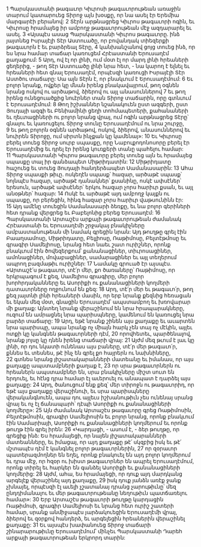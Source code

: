 1 Պարսկաստանի թագաւոր Կիւրոսի թագաւորութեան առաջին տարում կատարուեց Տիրոջ այն խօսքը, որ նա ասել էր Երեմիա մարգարէի բերանով: 2 Տէրն արթնացրեց Կիւրոս թագաւորի ոգին, եւ Կիւրոսը հրամայեց իր ամբողջ թագաւորութեան մէջ ազդարարել եւ ասել. 3 «Այսպէս ասաց Պարսկաստանի Կիւրոս թագաւորը. ինձ յայտնեց Իսրայէլի Տէր Աստուածը, որ բովանդակ տիեզերքի թագաւորն է եւ բարձրեալ Տէրը, 4 կանխանշանով ցոյց տուեց ինձ, որ ես նրա համար տաճար կառուցեմ Հրէաստանի Երուսաղէմ քաղաքում: 5 Արդ, ով էլ որ լինի, ում մօտ էլ որ մարդ լինի հրեաների ցեղերից, - թող Տէր Աստուածը լինի նրա հետ, - նա կարող է ելնել եւ հրեաների հետ գնալ Երուսաղէմ, որպէսզի կառուցի Իսրայէլի Տէր Աստծու տաճարը: Սա այն Տէրն է, որ բնակւում է Երուսաղէմում: 6 Եւ բոլոր նրանք, ովքեր կը մնան իրենց բնակավայրում, թող օգնեն նրանց ոսկով ու արծաթով, ձիերով ու այլ անասուններով 7 եւ թող իրենց ունեցուածքից նուէրներ տան Տիրոջ տաճարին, որը գտնւում է Երուսաղէմում: 8 Թող իշխաններ նշանակուեն ըստ ազգերի, ըստ Յուդայի ազգի եւ Բենիամինի ցեղի տոհմապետերի, քահանաների եւ ղեւտացիների ու բոլոր նրանց վրայ, ում ոգին արթնացրեց Տէրը՝ գնալու եւ կառուցելու Տիրոջ տունը Երուսաղէմում ու նրա շուրջը, 9 եւ թող բոլորն օգնեն արծաթով, ոսկով, ձիերով, անասուններով եւ նուիրեն Տիրոջը, ում սիրտն ինչքան կը կամենայ»:
10 Եւ Կիւրոսը բերել տուեց Տիրոջ սուրբ սպասքը, որը Նաբուքոդոնոսորը բերել էր Երուսաղէմից եւ դրել էր իրենց կուռքերի տանը պահելու համար: 11 Պարսկաստանի Կիւրոս թագաւորը բերել տուեց այն եւ հրամայեց սպասքը տալ իր գանձապետ Միթրիդատին: 12 Միթրիդատը հաշուեց եւ տուեց Յուդայի հանդերձապետ Սամանասարին: 13 Ահա Տիրոջ սպասքի թիւը. ոսկեղէն սպասք՝ հազար, արծաթէ սպասք՝ նոյնպէս հազար, արծաթէ դանակներ՝ քսանինը, ոսկէ ափսէներ՝ երեսուն, արծաթէ ափսէներ՝ երկու հազար չորս հարիւր քսան, եւ այլ անօթներ՝ հազար: 14 Ոսկէ եւ արծաթէ այդ ամբողջ կայքն ու սպասքը, որ բերեցին, հինգ հազար չորս հարիւր վաթսունինն էր: 15 Այդ ամէնը տուեցին Սամանասարի ձեռքը, եւ նա բոլոր գերիների հետ դրանք վերցրեց եւ Բաբելոնից բերեց Երուսաղէմ:
16 Պարսկաստանի Արտաշէս արքայի թագաւորութեան ժամանակ Հրէաստանի եւ Երուսաղէմի շրջակայ բնակիչները ամբաստանութեան մի նամակ գրեցին նրան: Այդ թուղթը գրել էին Բաաղսամոսը, Միթրիդատը, Բելլիոսը, Ռաթիմոսը, Բելտէթմոսը եւ գրագիր Սամելիոսը, նրանց հետ նաեւ շատ ուրիշներ, որոնք բնակւում էին ծովեզերքում՝ քանանացիներ, տիւրոսացիներ, ամոնացիներ, մովաբացիներ, սամարացիներ եւ այլ տեղերում ապրող բազմաթիւ ուրիշներ: 17 Նամակը գրուած էր այսպէս. «Արտաշէ՛ս թագաւոր, տէ՛ր մեր, քո ծառաները՝ Ռաթիմոսը, որ երկրպագում է քեզ, Սամելիոս գրագիրը, մեր բոլոր խորհրդականները եւ Ասորիքի ու քանանացիների կողմերի դատաւորները ողջունում են քեզ: 18 Արդ, տէ՛ր մեր եւ թագաւո՛ր, թող քեզ յայտնի լինի հրեաների մասին, որ երբ նրանք քեզնից հեռացան եւ եկան մեզ մօտ, գնացին Երուսաղէմ՝ ապստամբող եւ խռովարար մի քաղաք: Այնտեղ նրանք վերաշինում են նրա հրապարակները, ուզում են ամրացնել նրա պարիսպները, կամենում են կառուցել նրա բարձր տաճարը: 19 Արդ, եթէ նրանք շինեն այս քաղաքը եւ աւարտեն նրա պարիսպը, ապա նրանք ոչ միայն հարկ չեն տայ ոչ մէկին, այլեւ ոտքի կը կանգնեն թագաւորների դէմ, 20 որովհետեւ, պարծենալով, նրանք յոյսը կը դնեն իրենց տաճարի վրայ: 21 Այժմ մեզ թւում է լաւ կը լինի, որ դու նկատի ունենաս այս բաները, տէ՛ր մեր թագաւո՛ր, քննես եւ տեսնես, թէ ինչ են գրել քո հայրերն ու նախնիները, 22 գտնես նրանց յիշատակարանների մատեանը եւ իմանաս, որ այս քաղաքը ապստամբների քաղաք է, 23 որ սրա թագաւորներն ու հրեաներն ապստամբներ են, սրա բնակիչները միշտ սուտ են երդուել, եւ հէնց դրա համար էլ աւերուել ու անապատ է դարձել այս քաղաքը: 24 Արդ, ծանուցում ենք քեզ՝ մեր տիրոջն ու թագաւորիդ, որ եթէ այս քաղաքը վերաշինուի, եւ սրա պարիսպները վերականգնուեն, ապա դու այլեւս իշխանութիւն չես ունենայ սրանց վրայ եւ ոչ էլ ճանապարհ՝ դէպի Ասորիքի ու քանանացիների կողմերը»:
25 Այն ժամանակ Արտաշէս թագաւորը գրեց Ռաթիմոսին, Բելտէթմոսին, գրագիր Սամելիոսին եւ բոլոր նրանց, որոնք բնակւում էին Սամարիայի, Ասորիքի ու քանանացիների կողմերում եւ որոնք թուղթ էին գրել իրեն:
26 «Կարդացի, - ասում է, - ձեր թուղթը, որ գրեցիք ինձ: Ես հրամայեցի, որ նայեն յիշատակարանների մատեանները, եւ իմացայ, որ այդ քաղաքը թէ՛ սկզբից իսկ եւ թէ՛ մշտապէս դէմ է կանգնել բոլոր թագաւորներին, 27 որ զօրաւոր պատերազմողներ են եղել, որոնք բնակուել են այդ բոլոր կողմերում եւ դրա մէջ, որ հզօր ու խիստ թագաւորներ են ապրել Երուսաղէմում, որոնք տիրել եւ հարկեր են գանձել Ասորիքի եւ քանանացիների կողմերից: 28 Այժմ, ահա, ես հրամայեցի, որ դուք այդ մարդկանց արգելէք վերաշինել այդ քաղաքը, 29 իսկ դուք յանձն առէք ջանք չխնայել, որպէսզի էլ աւելի չշատանայ դրանց չարութիւնը՝ մեզ ընդդիմանալու եւ մեր թագաւորութեանը նեղութիւն պատճառելու համար»:
30 Երբ Արտաշէս թագաւորի թուղթը կարդացին Ռաթիմոսի, գրագիր Սամելիոսի եւ նրանց հետ ուրիշ շատերի համար, սրանք անմիջապէս յարձակուեցին Երուսաղէմի վրայ, ձիերով եւ զօրքով հանդերձ, եւ արգելեցին հրեաներին վերաշինել քաղաքը: 31 Եւ այսպէս խափանուեց Տիրոջ տաճարի շինարարութիւնը Երուսաղէմում՝ մինչեւ Պարսկաստանի Դարեհ արքայի թագաւորութեան երկրորդ տարին:
